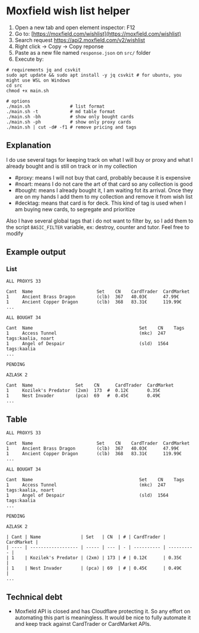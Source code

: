 # Moxfield wish list helper

1. Open a new tab and open element inspector: F12
2. Go to: [https://moxfield.com/wishlist](https://moxfield.com/wishlist)
3. Search request https://api2.moxfield.com/v2/wishlist
4. Right click -> Copy -> Copy reponse
5. Paste as a new file named `response.json` on `src/` folder
6. Execute by:
```shell
# requirements jq and csvkit
sudo apt update && sudo apt install -y jq csvkit # for ubuntu, you might use WSL on Windows
cd src
chmod +x main.sh

# options
./main.sh 	            # list format
./main.sh -t            # md table format
./main.sh -bh           # show only bought cards
./main.sh -ph           # show only proxy cards
./main.sh | cut -d# -f1 # remove pricing and tags
```
 
## Explanation

I do use several tags for keeping track on what I will buy or proxy and what I already bought and is still on track or in my collection

+ #proxy: means I will not buy that card, probably because it is expensive
+ #noart: means I do not care the art of that card so any collection is good
+ #bought: means I already bought it, I am waiting fot its arrival. Once they are on my hands I add them to my collection and remove it from wish list
+ #decktag: means that card is for <decktag> deck. This kind of tag is used when I am buying new cards, to segregate and prioritize 

Also I have several global tags that i do not want to filter by, so I add them to the script `BASIC_FILTER` variable, ex: destroy, counter and tutor. Feel free to modify

## Example output

### List

```
ALL PROXYS 33

Cant  Name                        Set    CN    CardTrader  CardMarket
1     Ancient Brass Dragon        (clb)  367   40.03€      47.99€
1     Ancient Copper Dragon       (clb)  368   83.31€      119.99€
...

ALL BOUGHT 34

Cant  Name                                        Set    CN    Tags
1     Access Tunnel                               (mkc)  247   tags:kaalia, noart
1     Angel of Despair                            (sld)  1564  tags:kaalia
...

PENDING

AZLASK 2

Cant  Name                Set    CN      CardTrader  CardMarket
1     Kozilek's Predator  (2xm)  173  #  0.12€       0.35€
1     Nest Invader        (pca)  69   #  0.45€       0.49€
...
```

## Table

```
ALL PROXYS 33

Cant  Name                        Set    CN    CardTrader  CardMarket
1     Ancient Brass Dragon        (clb)  367   40.03€      47.99€
1     Ancient Copper Dragon       (clb)  368   83.31€      119.99€
...

ALL BOUGHT 34

Cant  Name                                        Set    CN    Tags
1     Access Tunnel                               (mkc)  247   tags:kaalia, noart
1     Angel of Despair                            (sld)  1564  tags:kaalia
...

PENDING

AZLASK 2

| Cant | Name               | Set   | CN  | # | CardTrader | CardMarket |
| ---- | ------------------ | ----- | --- | - | ---------- | ---------- |
| 1    | Kozilek's Predator | (2xm) | 173 | # | 0.12€      | 0.35€      |
| 1    | Nest Invader       | (pca) | 69  | # | 0.45€      | 0.49€      |
...
```

## Technical debt

+ Moxfield API is closed and has Cloudflare protecting it. So any effort on automating this part is meaningless. It would be nice to fully automate it and keep track against CardTrader or CardMarket APIs.